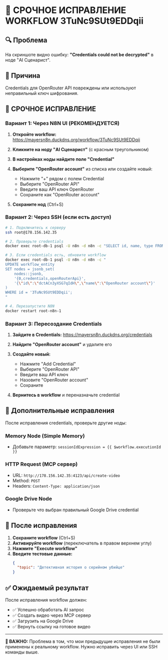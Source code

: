 # 🚨 СРОЧНОЕ ИСПРАВЛЕНИЕ WORKFLOW 3TuNc9SUt9EDDqii

## 🔍 Проблема
На скриншоте видно ошибку: **"Credentials could not be decrypted"** в ноде "AI Сценарист".

## 🎯 Причина
Credentials для OpenRouter API повреждены или используют неправильный ключ шифрования.

## 🔧 СРОЧНОЕ ИСПРАВЛЕНИЕ

### Вариант 1: Через N8N UI (РЕКОМЕНДУЕТСЯ)

1. **Откройте workflow:** https://mayersn8n.duckdns.org/workflow/3TuNc9SUt9EDDqii

2. **Кликните на ноду "AI Сценарист"** (с красным треугольником)

3. **В настройках ноды найдите поле "Credential"**

4. **Выберите "OpenRouter account"** из списка или создайте новый:
   - Нажмите "+" рядом с полем Credential
   - Выберите "OpenRouter API"
   - Введите ваш API ключ OpenRouter
   - Сохраните как "OpenRouter account"

5. **Сохраните нод** (Ctrl+S)

### Вариант 2: Через SSH (если есть доступ)

```bash
# 1. Подключитесь к серверу
ssh root@178.156.142.35

# 2. Проверьте credentials
docker exec root-db-1 psql -U n8n -d n8n -c "SELECT id, name, type FROM credentials_entity WHERE type = 'openRouterApi';"

# 3. Если credentials есть, обновите workflow
docker exec root-db-1 psql -U n8n -d n8n -c "
UPDATE workflow_entity 
SET nodes = jsonb_set(
    nodes::jsonb, 
    '{0,credentials,openRouterApi}', 
    '{\"id\":\"dctACn3yXSG7qIdH\",\"name\":\"OpenRouter account\"}'
) 
WHERE id = '3TuNc9SUt9EDDqii';
"

# 4. Перезапустите N8N
docker restart root-n8n-1
```

### Вариант 3: Пересоздание Credentials

1. **Зайдите в Credentials:** https://mayersn8n.duckdns.org/credentials

2. **Найдите "OpenRouter account"** и удалите его

3. **Создайте новый:**
   - Нажмите "Add Credential"
   - Выберите "OpenRouter API"
   - Введите ваш API ключ
   - Назовите "OpenRouter account"
   - Сохраните

4. **Вернитесь в workflow** и переназначьте credential

## 🎯 Дополнительные исправления

После исправления credentials, проверьте другие ноды:

### Memory Node (Simple Memory)
- Добавьте параметр: `sessionIdExpression = {{ $workflow.executionId }}`

### HTTP Request (MCP сервер)
- URL: `http://178.156.142.35:4123/api/create-video`
- Method: `POST`
- Headers: `Content-Type: application/json`

### Google Drive Node
- Проверьте что выбран правильный Google Drive credential

## 🚀 После исправления

1. **Сохраните workflow** (Ctrl+S)
2. **Активируйте workflow** (переключатель в правом верхнем углу)
3. **Нажмите "Execute workflow"**
4. **Введите тестовые данные:**
   ```json
   {
     "topic": "Детективная история о серийном убийце"
   }
   ```

## ✅ Ожидаемый результат

После исправления workflow должен:
- ✅ Успешно обработать AI запрос
- ✅ Создать видео через MCP сервер
- ✅ Загрузить на Google Drive
- ✅ Вернуть ссылку на готовое видео

---

**🚨 ВАЖНО:** Проблема в том, что мои предыдущие исправления не были применены к реальному workflow. Нужно исправить через UI или SSH команды выше.


